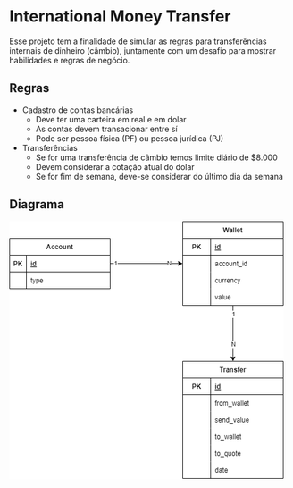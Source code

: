 # International Money Transfer

Esse projeto tem a finalidade de simular as regras para transferências internais de dinheiro (câmbio), juntamente com um desafio para mostrar habilidades e regras de negócio.

## Regras

- Cadastro de contas bancárias
  - Deve ter uma carteira em real e em dolar
  - As contas devem transacionar entre sí
  - Pode ser pessoa física (PF) ou pessoa jurídica (PJ)
- Transferências
  - Se for uma transferência de câmbio temos limite diário de $8.000
  - Devem considerar a cotação atual do dolar
  - Se for fim de semana, deve-se considerar do último dia da semana

## Diagrama

![diagrama](docs/diagrama.drawio.png)